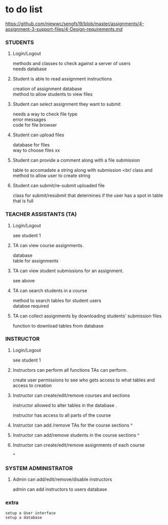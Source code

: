 # to do list
https://github.com/njewwc/sengfs19/blob/master/assignments/4-assignment-3-support-files/4-Design-requirements.md

### STUDENTS
1. Login/Logout

    methods and classes to check against a server of users </br>
    needs database
    
    
2. Student is able to read assignment instructions
	
	creation of assignment database </br>
	method to allow students to view files
  
3. Student can select assignment they want to submit
  
  	needs a way to check file type </br>
	error messages </br>
	code for file browser
	
4. Student can upload files 

  	database for files </br>
	way to choose files
	xx
5. Student can provide a comment along with a file submission
  
  	table to accomadate a string along with submission <br/
  	class and method to allow user to create string
  
6. Student can submit/re-submit uploaded file 

	class for submit/resubmit that determines if the user has a spot in table that is full
 
### TEACHER ASSISTANTS (TA)
1. Login/Logout

	see student 1

2. TA can view course assignments.
 
 	database <br/>
	table for assignments
 
3. TA can view student submissions for an assignment.
	
	see above
  
4. TA can search students in a course

	method to search tables for student users <br/>
	databse required 
	
 
5. TA can collect assignments by downloading students' submission files

	function to download tables from database
	
  

### INSTRUCTOR
1. Login/Logout

	see student 1

2. Instructors can perform all functions TAs can perform.

	create user permissions to see who gets access to what tables and access to creation
	
	 
3. Instructor can create/edit/remove courses and sections
	 
	 instructor allowed to alter tables in the database . 
	 
	 instructor has access to all parts of the course
	 
4. Instructor can add /remove TAs for the course sections
	  ^
	  
	  
5. Instructor can add/remove students in the course sections
	  ^
6. Instructor can create/edit/remove assignments of each course
	 
	^
### SYSTEM ADMINISTRATOR
1. Admin can add/edit/remove/disable instructors

	admin can add instructors to users database
	
	
### extra


	setup a User interface
	setup a database
	
	
	
	
